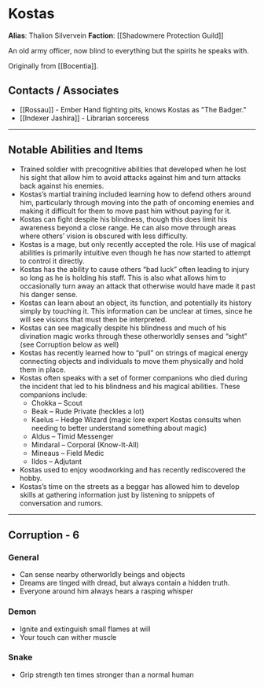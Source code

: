 # Kostas

**Alias**: Thalion Silvervein
**Faction**: [[Shadowmere Protection Guild]]

An old army officer, now blind to everything but the spirits he speaks with.

Originally from [[Bocentia]].

## Contacts / Associates

- [[Rossau]] - Ember Hand fighting pits, knows Kostas as "The Badger."
- [[Indexer Jashira]] - Librarian sorceress

---
## Notable Abilities and Items

- Trained soldier with precognitive abilities that developed when he lost his sight that allow him to avoid attacks against him and turn attacks back against his enemies.
- Kostas’s martial training included learning how to defend others around him, particularly through moving into the path of oncoming enemies and making it difficult for them to move past him without paying for it.
- Kostas can fight despite his blindness, though this does limit his awareness beyond a close range. He can also move through areas where others’ vision is obscured with less difficulty.
- Kostas is a mage, but only recently accepted the role.  His use of magical abilities is primarily intuitive even though he has now started to attempt to control it directly.
- Kostas has the ability to cause others “bad luck” often leading to injury so long as he is holding his staff. This is also what allows him to occasionally turn away an attack that otherwise would have made it past his danger sense.
- Kostas can learn about an object, its function, and potentially its history simply by touching it. This information can be unclear at times, since he will see visions that must then be interpreted.
- Kostas can see magically despite his blindness and much of his divination magic works through these otherworldly senses and “sight” (see Corruption below as well)
- Kostas has recently learned how to “pull” on strings of magical energy connecting objects and individuals to move them physically and hold them in place.
- Kostas often speaks with a set of former companions who died during the incident that led to his blindness and his magical abilities.  These companions include:
	- Chokka – Scout
	- Beak – Rude Private (heckles a lot)
	- Kaelus – Hedge Wizard (magic lore expert Kostas consults when needing to better understand something about magic)
	- Aldus – Timid Messenger
	- Mindaral – Corporal (Know-It-All)
	- Mineaus – Field Medic
	- Ildos – Adjutant
- Kostas used to enjoy woodworking and has recently rediscovered the hobby.
- Kostas’s time on the streets as a beggar has allowed him to develop skills at gathering information just by listening to snippets of conversation and rumors.

---
## Corruption - 6

### General

- Can sense nearby otherworldly beings and objects
- Dreams are tinged with dread, but always contain a hidden truth.
- Everyone around him always hears a rasping whisper

### Demon

- Ignite and extinguish small flames at will
- Your touch can wither muscle
### Snake

- Grip strength ten times stronger than a normal human